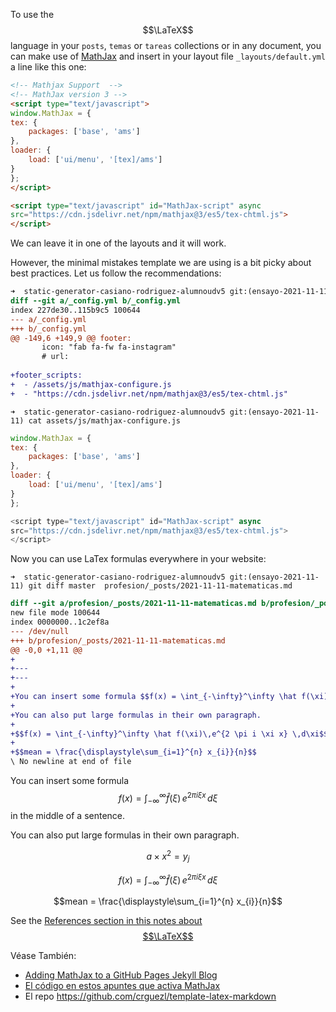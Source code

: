 To use the  $$\LaTeX$$ language in your `posts`, `temas` or `tareas` collections or in any document, you can make use
of [MathJax](https://quuxplusone.github.io/blog/2020/08/19/mathjax-v3-in-jekyll/) and insert in your layout file `_layouts/default.yml` a line like this one:

```html
<!-- Mathjax Support  -->
<!-- MathJax version 3 -->
<script type="text/javascript">
window.MathJax = {
tex: {
    packages: ['base', 'ams']
},
loader: {
    load: ['ui/menu', '[tex]/ams']
}
};
</script>

<script type="text/javascript" id="MathJax-script" async
src="https://cdn.jsdelivr.net/npm/mathjax@3/es5/tex-chtml.js">
</script>
```

We can leave it in one of the layouts and it will work.

However, the minimal mistakes template we are using is a bit picky about best practices.
Let us follow the recommendations:

```diff
➜  static-generator-casiano-rodriguez-alumnoudv5 git:(ensayo-2021-11-11) git diff master  _config.yml 
diff --git a/_config.yml b/_config.yml
index 227de30..115b9c5 100644
--- a/_config.yml
+++ b/_config.yml
@@ -149,6 +149,9 @@ footer:
       icon: "fab fa-fw fa-instagram"
       # url:
 
+footer_scripts:
+  - /assets/js/mathjax-configure.js
+  - "https://cdn.jsdelivr.net/npm/mathjax@3/es5/tex-chtml.js"
```

`➜  static-generator-casiano-rodriguez-alumnoudv5 git:(ensayo-2021-11-11) cat assets/js/mathjax-configure.js `

```js
window.MathJax = {
tex: {
    packages: ['base', 'ams']
},
loader: {
    load: ['ui/menu', '[tex]/ams']
}
};

<script type="text/javascript" id="MathJax-script" async
src="https://cdn.jsdelivr.net/npm/mathjax@3/es5/tex-chtml.js">
</script>
```


Now you can use LaTex formulas everywhere in your website:

`➜  static-generator-casiano-rodriguez-alumnoudv5 git:(ensayo-2021-11-11) git diff master  profesion/_posts/2021-11-11-matematicas.md`


```diff
diff --git a/profesion/_posts/2021-11-11-matematicas.md b/profesion/_posts/2021-11-11-matematicas.md
new file mode 100644
index 0000000..1c2ef8a
--- /dev/null
+++ b/profesion/_posts/2021-11-11-matematicas.md
@@ -0,0 +1,11 @@
+
+---
+---
+
+You can insert some formula $$f(x) = \int_{-\infty}^\infty \hat f(\xi)\,e^{2 \pi i \xi x} \,d\xi$$ in the middle of a sentence.
+
+You can also put large formulas in their own paragraph.
+
+$$f(x) = \int_{-\infty}^\infty \hat f(\xi)\,e^{2 \pi i \xi x} \,d\xi$$
+
+$$mean = \frac{\displaystyle\sum_{i=1}^{n} x_{i}}{n}$$
\ No newline at end of file
```

You can insert some formula $$f(x) = \int_{-\infty}^\infty \hat f(\xi)\,e^{2 \pi i \xi x} \,d\xi$$ in the middle of a sentence.

You can also put large formulas in their own paragraph.

$$a \times x ^2 = y_j$$

$$f(x) = \int_{-\infty}^\infty \hat f(\xi)\,e^{2 \pi i \xi x} \,d\xi$$

$$mean = \frac{\displaystyle\sum_{i=1}^{n} x_{i}}{n}$$

See the [References section in this notes about $$\LaTeX$$]({{site.baseurl}}/references.html#referencias-sobre-latex)

Véase También: 

* [Adding MathJax to a GitHub Pages Jekyll Blog](http://sgeos.github.io/github/jekyll/2016/08/21/adding_mathjax_to_a_jekyll_github_pages_blog.html)
* [El código en estos apuntes que activa MathJax](https://github.com/ULL-MFP-AET-2122/ull-mfp-aet-2122.github.io/blob/main/_layouts/default.html#L21-L35)
* El repo <https://github.com/crguezl/template-latex-markdown> 
